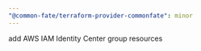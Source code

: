 ```yaml
---
"@common-fate/terraform-provider-commonfate": minor
---
```


add AWS IAM Identity Center group resources
